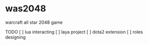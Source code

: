 # was2048
warcraft all star 2048 game

TODO
[ ] lua interacting
[ ] laya project
[ ] dota2 extension
[ ] roles designing

